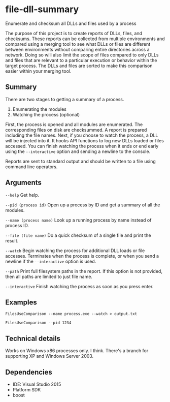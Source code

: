 # file-dll-summary
Enumerate and checksum all DLLs and files used by a process

The purpose of this project is to create reports of DLLs, files, and checksums.  These reports can be collected from multiple environments and compared using a merging tool to see what DLLs or files are different between environments without comparing entire directories across a network.  Doing so will also limit the scope of files compared to only DLLs and files that are relevant to a particular execution or behavior within the target process.  The DLLs and files are sorted to make this comparison easier within your merging tool.

## Summary

There are two stages to getting a summary of a process.
1. Enumerating the modules
2. Watching the process (optional)

First, the process is opened and all modules are enumerated.  The corresponding files on disk are checksummed.  A report is prepared including the file names.
Next, if you choose to watch the process, a DLL will be injected into it.  It hooks API functions to log new DLLs loaded or files accessed.  You can finish watching the process when it ends or end early using the `--interactive` option and sending a newline to the console.

Reports are sent to standard output and should be written to a file using command line operators. 

## Arguments

`--help`
Get help.

`--pid (process id)`
Open up a process by ID and get a summary of all the modules.

`--name (process name)`
Look up a running process by name instead of process ID.

`--file (file name)`
Do a quick checksum of a single file and print the result.

`--watch`
Begin watching the process for additional DLL loads or file accesses.  Terminates when the process is complete, or when you send a newline if the `--interactive` option is used.

`--path`
Print full filesystem paths in the report.  If this option is not provided, then all paths are limited to just file name.

`--interactive`
Finish watching the process as soon as you press enter.

## Examples

`FilesUseComparison --name process.exe --watch > output.txt`

`FilesUseComparison --pid 1234`

## Technical details

Works on Windows x86 processes only.  I think.  There's a branch for supporting XP and Windows Server 2003.

## Dependencies

* IDE: Visual Studio 2015
* Platform SDK
* boost

